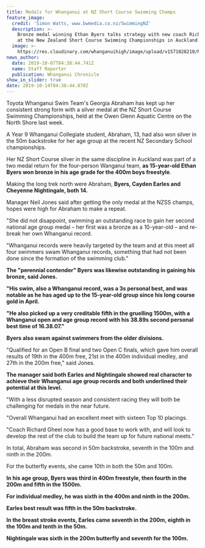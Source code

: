 ```yaml
---
title: Medals for Whanganui at NZ Short Course Swimming Champs
feature_image:
  credit: 'Simon Watts, www.bwmedia.co.nz/SwimmingNZ'
  description: >-
    Bronze medal winning Ethan Byers talks strategy with new coach Richard Gheel
    at the New Zealand Short Course Swimming Championships in Auckland.
  image: >-
    https://res.cloudinary.com/whanganuihigh/image/upload/v1571028210/News/Chess%20tourns%20Oct%202019/Ethan_Bryers_NZ_short_course_swim_champs_Chron_jpg.jpg
news_author:
  date: 2019-10-07T04:38:44.741Z
  name: Staff Reporter
  publication: Whanganui Chronicle
show_in_slider: true
date: 2019-10-14T04:38:44.870Z
---
```

Toyota Whanganui Swim Team's Georgia Abraham has kept up her consistent strong form with a silver medal at the NZ Short Course Swimming Championships, held at the Owen Glenn Aquatic Centre on the North Shore last week.

A Year 9 Whanganui Collegiate student, Abraham, 13, had also won silver in the 50m backstroke for her age group at the recent NZ Secondary School championships.

Her NZ Short Course silver in the same discipline in Auckland was part of a two medal return for the four-person Wanganui team, **as 15-year-old Ethan Byers won bronze in his age grade for the 400m boys freestyle**.

Making the long trek north were Abraham, **Byers, Cayden Earles and Cheyenne Nightingale, both 14.**

Manager Neil Jones said after getting the only medal at the NZSS champs, hopes were high for Abraham to make a repeat.

"She did not disappoint, swimming an outstanding race to gain her second national age group medal – her first was a bronze as a 10-year-old – and re-break her own Whanganui record.

"Whanganui records were heavily targeted by the team and at this meet all four swimmers swam Whanganui records, something that had not been done since the formation of the swimming club."

**The "perennial contender" Byers was likewise outstanding in gaining his bronze, said Jones.**

**"His swim, also a Whanganui record, was a 3s personal best, and was notable as he has aged up to the 15-year-old group since his long course gold in April.**

**"He also picked up a very creditable fifth in the gruelling 1500m, with a Whanganui open and age group record with his 38.89s second personal best time of 16.38.07."**

**Byers also swam against swimmers from the older divisions.**

"Qualified for an Open B final and two Open C finals, which gave him overall results of 19th in the 400m free, 21st in the 400m individual medley, and 27th in the 200m free," said Jones.

**The manager said both Earles and Nightingale showed real character to achieve their Whanganui age group records and both underlined their potential at this level.**

"With a less disrupted season and consistent racing they will both be challenging for medals in the near future.

"Overall Whanganui had an excellent meet with sixteen Top 10 placings.

"Coach Richard Gheel now has a good base to work with, and will look to develop the rest of the club to build the team up for future national meets."

In total, Abraham was second in 50m backstroke, seventh in the 100m and ninth in the 200m.

For the butterfly events, she came 10th in both the 50m and 100m.

**In his age group, Byers was third in 400m freestyle, then fourth in the 200m and fifth in the 1500m.**

**For individual medley, he was sixth in the 400m and ninth in the 200m.**

**Earles best result was fifth in the 50m backstroke.**

**In the breast stroke events, Earles came seventh in the 200m, eighth in the 100m and tenth in the 50m.**

**Nightingale was sixth in the 200m butterfly and seventh for the 100m.**
